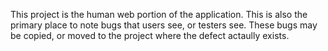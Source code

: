 This project is the human web portion of the application.  This is also the primary place to note bugs that users see,
or testers see.  These bugs may be copied, or moved to the project where the defect actaully exists.